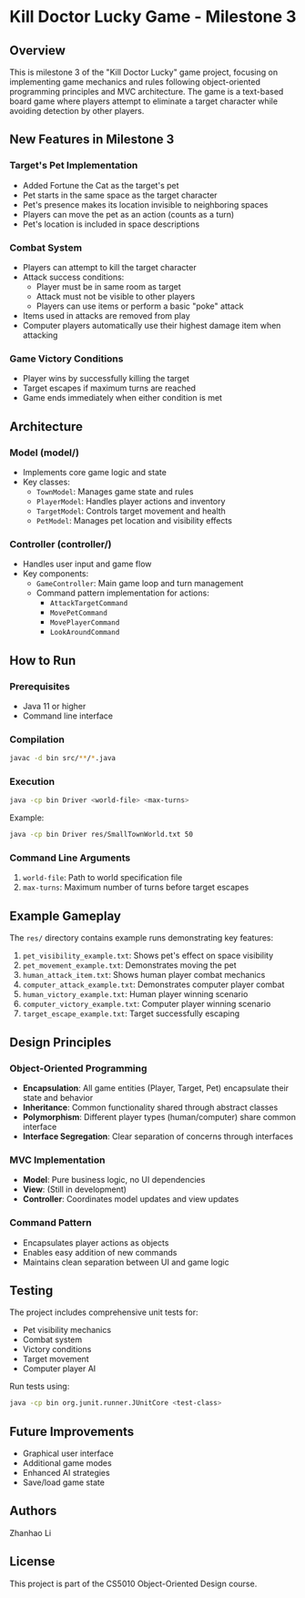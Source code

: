 # Kill Doctor Lucky Game - Milestone 3

## Overview

This is milestone 3 of the "Kill Doctor Lucky" game project, focusing on implementing game mechanics and rules following
object-oriented programming principles and MVC architecture. The game is a text-based board game where players attempt
to eliminate a target character while avoiding detection by other players.

## New Features in Milestone 3

### Target's Pet Implementation

- Added Fortune the Cat as the target's pet
- Pet starts in the same space as the target character
- Pet's presence makes its location invisible to neighboring spaces
- Players can move the pet as an action (counts as a turn)
- Pet's location is included in space descriptions

### Combat System

- Players can attempt to kill the target character
- Attack success conditions:
    - Player must be in same room as target
    - Attack must not be visible to other players
    - Players can use items or perform a basic "poke" attack
- Items used in attacks are removed from play
- Computer players automatically use their highest damage item when attacking

### Game Victory Conditions

- Player wins by successfully killing the target
- Target escapes if maximum turns are reached
- Game ends immediately when either condition is met

## Architecture

### Model (model/)

- Implements core game logic and state
- Key classes:
    - `TownModel`: Manages game state and rules
    - `PlayerModel`: Handles player actions and inventory
    - `TargetModel`: Controls target movement and health
    - `PetModel`: Manages pet location and visibility effects

### Controller (controller/)

- Handles user input and game flow
- Key components:
    - `GameController`: Main game loop and turn management
    - Command pattern implementation for actions:
        - `AttackTargetCommand`
        - `MovePetCommand`
        - `MovePlayerCommand`
        - `LookAroundCommand`

## How to Run

### Prerequisites

- Java 11 or higher
- Command line interface

### Compilation

```bash
javac -d bin src/**/*.java
```

### Execution

```bash
java -cp bin Driver <world-file> <max-turns>
```

Example:

```bash
java -cp bin Driver res/SmallTownWorld.txt 50
```

### Command Line Arguments

1. `world-file`: Path to world specification file
2. `max-turns`: Maximum number of turns before target escapes

## Example Gameplay

The `res/` directory contains example runs demonstrating key features:

1. `pet_visibility_example.txt`: Shows pet's effect on space visibility
2. `pet_movement_example.txt`: Demonstrates moving the pet
3. `human_attack_item.txt`: Shows human player combat mechanics
4. `computer_attack_example.txt`: Demonstrates computer player combat
5. `human_victory_example.txt`: Human player winning scenario
6. `computer_victory_example.txt`: Computer player winning scenario
7. `target_escape_example.txt`: Target successfully escaping

## Design Principles

### Object-Oriented Programming

- **Encapsulation**: All game entities (Player, Target, Pet) encapsulate their state and behavior
- **Inheritance**: Common functionality shared through abstract classes
- **Polymorphism**: Different player types (human/computer) share common interface
- **Interface Segregation**: Clear separation of concerns through interfaces

### MVC Implementation

- **Model**: Pure business logic, no UI dependencies
- **View**: (Still in development)
- **Controller**: Coordinates model updates and view updates

### Command Pattern

- Encapsulates player actions as objects
- Enables easy addition of new commands
- Maintains clean separation between UI and game logic

## Testing

The project includes comprehensive unit tests for:

- Pet visibility mechanics
- Combat system
- Victory conditions
- Target movement
- Computer player AI

Run tests using:

```bash
java -cp bin org.junit.runner.JUnitCore <test-class>
```

## Future Improvements

- Graphical user interface
- Additional game modes
- Enhanced AI strategies
- Save/load game state

## Authors

Zhanhao Li

## License

This project is part of the CS5010 Object-Oriented Design course.